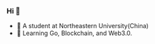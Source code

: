 ### Hi 👋
- 🔭 A student at Northeastern University(China)
- 🌱 Learning Go, Blockchain, and Web3.0.


<!-- ![icyclv's github language](https://github-readme-stats.vercel.app/api/top-langs?username=icyclv&show_icons=true&hide_border=true&theme=onedark) -->

<!--
**icyclv/icyclv** is a ✨ _special_ ✨ repository because its `README.md` (this file) appears on your GitHub profile.

Here are some ideas to get you started:

- 🔭 I’m currently working on ...
- 🌱 I’m currently learning ...
- 👯 I’m looking to collaborate on ...
- 🤔 I’m looking for help with ...
- 💬 Ask me about ...
- 📫 How to reach me: ...
- 😄 Pronouns: ...
- ⚡ Fun fact: ...
-->
